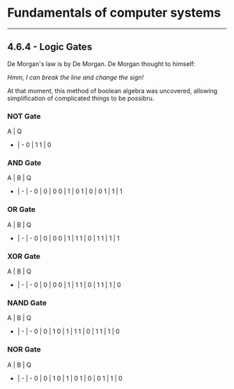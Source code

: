 # Fundamentals of computer systems
---

## 4.6.4 - Logic Gates

De Morgan's law is by De Morgan. De Morgan thought to himself:

_Hmm, I can break the line and change the sign!_

At that moment, this method of boolean algebra was uncovered, allowing simplification of complicated things to be possibru.

### NOT Gate

A | Q
- | -
0 | 1
1 | 0

### AND Gate

A | B | Q
- | - | -
0 | 0 | 0
0 | 1 | 0
1 | 0 | 0
1 | 1 | 1

### OR Gate

A | B | Q
- | - | -
0 | 0 | 0
0 | 1 | 1
1 | 0 | 1
1 | 1 | 1

### XOR Gate

A | B | Q
- | - | -
0 | 0 | 0
0 | 1 | 1
1 | 0 | 1
1 | 1 | 0

### NAND Gate

A | B | Q
- | - | -
0 | 0 | 1
0 | 1 | 1
1 | 0 | 1
1 | 1 | 0

### NOR Gate

A | B | Q
- | - | -
0 | 0 | 1
0 | 1 | 0
1 | 0 | 0
1 | 1 | 0

